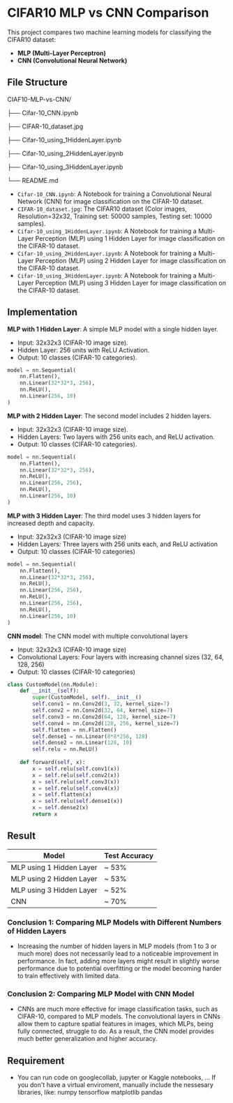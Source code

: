 # CIFAR10 MLP vs CNN Comparison

This project compares two machine learning models for classifying the CIFAR10 dataset:
- **MLP (Multi-Layer Perceptron)**
- **CNN (Convolutional Neural Network)**

## File Structure

CIAF10-MLP-vs-CNN/

├── Cifar-10_CNN.ipynb

├── CIFAR-10_dataset.jpg

├── Cifar-10_using_1HiddenLayer.ipynb

├── Cifar-10_using_2HiddenLayer.ipynb

├── Cifar-10_using_3HiddenLayer.ipynb

└── README.md

- `Cifar-10_CNN.ipynb`: A Notebook for training a Convolutional Neural Network (CNN) for image classification on the CIFAR-10 dataset.
- `CIFAR-10_dataset.jpg`: The CIFAR10 dataset (Color images, Resolution=32x32, Training set: 50000 samples, Testing set: 10000 samples).
- `Cifar-10_using_1HiddenLayer.ipynb`: A Notebook for training a Multi-Layer Perception (MLP) using 1 Hidden Layer for image classification on the CIFAR-10 dataset.
- `Cifar-10_using_2HiddenLayer.ipynb`: A Notebook for training a Multi-Layer Perception (MLP) using 2 Hidden Layer for image classification on the CIFAR-10 dataset.
- `Cifar-10_using_3HiddenLayer.ipynb`: A Notebook for training a Multi-Layer Perception (MLP) using 3 Hidden Layer for image classification on the CIFAR-10 dataset.

## Implementation

**MLP with 1 Hidden Layer**: A simple MLP model with a single hidden layer.
- Input: 32x32x3 (CIFAR-10 image size).
- Hidden Layer: 256 units with ReLU Activation.
- Output: 10 classes (CIFAR-10 categories).

```python
model = nn.Sequential(
    nn.Flatten(), 
    nn.Linear(32*32*3, 256),
    nn.ReLU(),
    nn.Linear(256, 10)
)
```

**MLP with 2 Hidden Layer**: The second model includes 2 hidden layers.
- Input: 32x32x3 (CIFAR-10 image size).
- Hidden Layers: Two layers with 256 units each, and ReLU activation.
- Output: 10 classes (CIFAR-10 categories).

```python
model = nn.Sequential(
    nn.Flatten(), 
    nn.Linear(32*32*3, 256),
    nn.ReLU(),
    nn.Linear(256, 256),
    nn.ReLU(),
    nn.Linear(256, 10)
)
```

**MLP with 3 Hidden Layer**: The third model uses 3 hidden layers for increased depth and capacity.
- Input: 32x32x3 (CIFAR-10 image size)
- Hidden Layers: Three layers with 256 units each, and ReLU activation
- Output: 10 classes (CIFAR-10 categories)

```python
model = nn.Sequential(
    nn.Flatten(), 
    nn.Linear(32*32*3, 256),
    nn.ReLU(),
    nn.Linear(256, 256),
    nn.ReLU(),
    nn.Linear(256, 256),
    nn.ReLU(),
    nn.Linear(256, 10)
)
```

**CNN model**: The CNN model with multiple convolutional layers
- Input: 32x32x3 (CIFAR-10 image size)
- Convolutional Layers: Four layers with increasing channel sizes (32, 64, 128, 256)
- Output: 10 classes (CIFAR-10 categories)

```python
class CustomModel(nn.Module):
    def __init__(self):
        super(CustomModel, self).__init__()
        self.conv1 = nn.Conv2d(3, 32, kernel_size=7)
        self.conv2 = nn.Conv2d(32, 64, kernel_size=7)
        self.conv3 = nn.Conv2d(64, 128, kernel_size=7)
        self.conv4 = nn.Conv2d(128, 256, kernel_size=7)
        self.flatten = nn.Flatten()
        self.dense1 = nn.Linear(8*8*256, 128)
        self.dense2 = nn.Linear(128, 10)
        self.relu = nn.ReLU()
        
    def forward(self, x):
        x = self.relu(self.conv1(x))
        x = self.relu(self.conv2(x))
        x = self.relu(self.conv3(x))
        x = self.relu(self.conv4(x))
        x = self.flatten(x)
        x = self.relu(self.dense1(x))
        x = self.dense2(x)
        return x
```

## Result 

| Model                     | Test Accuracy |
|---------------------------|---------------|
| MLP using 1 Hidden Layer  |    ~ 53%      |
| MLP using 2 Hidden Layer  |    ~ 53%      | 
| MLP using 3 Hidden Layer  |    ~ 52%      |
| CNN                       |    ~ 70%      |

### Conclusion 1: Comparing MLP Models with Different Numbers of Hidden Layers
- Increasing the number of hidden layers in MLP models (from 1 to 3 or much more) does not necessarily lead to a noticeable improvement in performance. In fact, adding more layers might result in slightly worse performance due to potential overfitting or the model becoming harder to train effectively with limited data.

### Conclusion 2: Comparing MLP Model with CNN Model
- CNNs are much more effective for image classification tasks, such as CIFAR-10, compared to MLP models. The convolutional layers in CNNs allow them to capture spatial features in images, which MLPs, being fully connected, struggle to do. As a result, the CNN model provides much better generalization and higher accuracy.

## Requirement

- You can run code on googlecollab, jupyter or Kaggle notebooks, ... If you don't have a virtual enviroment, manually include the nessesary libraries, like:
numpy
tensorflow
matplotlib
pandas
